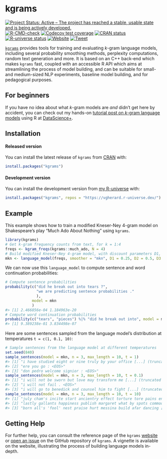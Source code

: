 
<!-- README.md is generated from README.Rmd. Please edit that file -->

# kgrams

<!-- badges: start -->

[![Project Status: Active – The project has reached a stable, usable
state and is being actively
developed.](https://www.repostatus.org/badges/latest/active.svg)](https://www.repostatus.org/#active)
[![R-CMD-check](https://github.com/vgherard/kgrams/workflows/R-CMD-check/badge.svg)](https://github.com/vgherard/kgrams/actions)
[![Codecov test
coverage](https://codecov.io/gh/vgherard/kgrams/branch/main/graph/badge.svg)](https://app.codecov.io/gh/vgherard/kgrams?branch=main)
[![CRAN
status](https://www.r-pkg.org/badges/version/kgrams)](https://CRAN.R-project.org/package=kgrams)
[![R-universe
status](https://vgherard.r-universe.dev/badges/kgrams)](https://vgherard.r-universe.dev/)
[![Website](https://img.shields.io/badge/Website-here-blue)](https://vgherard.github.io/kgrams/)
[![Tweet](https://img.shields.io/twitter/url/http/shields.io.svg?style=social)](https://twitter.com/intent/tweet?text=%7Bkgrams%7D:%20Classical%20k-gram%20Language%20Models&url=https://github.com/vgherard/kgrams&via=ValerioGherardi&hashtags=rstats,MachineLearning,NaturalLanguageProcessing)
<!-- badges: end -->

[`kgrams`](https://vgherard.github.io/kgrams/) provides tools for
training and evaluating *k*-gram language models, including several
probability smoothing methods, perplexity computations, random text
generation and more. It is based on an C++ back-end which makes `kgrams`
fast, coupled with an accessible R API which aims at streamlining the
process of model building, and can be suitable for small- and
medium-sized NLP experiments, baseline model building, and for
pedagogical purposes.

## For beginners

If you have no idea about what *k*-gram models are *and* didn’t get here
by accident, you can check out my hands-on [tutorial post on *k*-gram
language
models](https://datascienceplus.com/an-introduction-to-k-gram-language-models-in-r/)
using R at [DataScience+](https://datascienceplus.com/).

## Installation

#### Released version

You can install the latest release of `kgrams` from
[CRAN](https://CRAN.R-project.org/package=kgrams) with:

``` r
install.packages("kgrams")
```

#### Development version

You can install the development version from [my
R-universe](https://vgherard.r-universe.dev/) with:

``` r
install.packages("kgrams", repos = "https://vgherard.r-universe.dev/")
```

## Example

This example shows how to train a modified Kneser-Ney 4-gram model on
Shakespeare’s play “Much Ado About Nothing” using `kgrams`.

``` r
library(kgrams)
# Get k-gram frequency counts from text, for k = 1:4
freqs <- kgram_freqs(kgrams::much_ado, N = 4)
# Build modified Kneser-Ney 4-gram model, with discount parameters D1, D2, D3.
mkn <- language_model(freqs, smoother = "mkn", D1 = 0.25, D2 = 0.5, D3 = 0.75)
```

We can now use this `language_model` to compute sentence and word
continuation probabilities:

``` r
# Compute sentence probabilities
probability(c("did he break out into tears ?",
              "we are predicting sentence probabilities ."
              ), 
            model = mkn
            )
#> [1] 2.466856e-04 1.184963e-20
# Compute word continuation probabilities
probability(c("tears", "pieces") %|% "did he break out into", model = mkn)
#> [1] 9.389238e-01 3.834498e-07
```

Here are some sentences sampled from the language model’s distribution
at temperatures `t = c(1, 0.1, 10)`:

``` r
# Sample sentences from the language model at different temperatures
set.seed(840)
sample_sentences(model = mkn, n = 3, max_length = 10, t = 1)
#> [1] "i have studied eight or nine truly by your office [...] (truncated output)"
#> [2] "ere you go : <EOS>"                                                        
#> [3] "don pedro welcome signior : <EOS>"
sample_sentences(model = mkn, n = 3, max_length = 10, t = 0.1)
#> [1] "i will not be sworn but love may transform me [...] (truncated output)" 
#> [2] "i will not fail . <EOS>"                                                
#> [3] "i will go to benedick and counsel him to fight [...] (truncated output)"
sample_sentences(model = mkn, n = 3, max_length = 10, t = 10)
#> [1] "july cham's incite start ancientry effect torture tore pains endings [...] (truncated output)"   
#> [2] "lastly gallants happiness publish margaret what by spots commodity wake [...] (truncated output)"
#> [3] "born all's 'fool' nest praise hurt messina build afar dancing [...] (truncated output)"
```

## Getting Help

For further help, you can consult the reference page of the `kgrams`
[website](https://vgherard.github.io/kgrams/) or [open an
issue](https://github.com/vgherard/kgrams/issues) on the GitHub
repository of `kgrams`. A vignette is available on the website,
illustrating the process of building language models in-depth.
